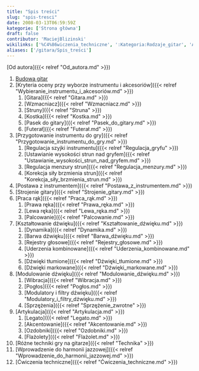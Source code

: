 ```yaml
---
title: "Spis treści"
slug: "spis-tresci"
date: 2008-03-13T06:59:59Z
kategorie: ['Strona główna']
draft: false
contributor: 'MaciejBlizinski'
wikilinks: ['%C4%86wiczenia_techniczne', ':Kategoria:Rodzaje_gitar', 'Akcentowanie', 'Artykulacja', 'Barwa_d%C5%BAwi%C4%99ku', 'D%C5%BAwi%C4%99ki_markowane', 'D%C5%BAwi%C4%99ki_t%C5%82umione', 'Dynamika', 'Fla%C5%BColet', 'Futera%C5%82', 'Gitara', 'Korekcja_si%C5%82y_brzmienia_strun', 'Kostka', 'Kszta%C5%82towanie_d%C5%BAwi%C4%99ku', 'Legato', 'Lewa_r%C4%99ka', 'Modulatory_i_filtry_d%C5%BAwi%C4%99ku', 'Modulowanie_d%C5%BAwi%C4%99ku', 'Od_autora', 'Ozdobniki', 'Palcowanie', 'Pasek_do_gitary', 'Pog%C5%82os', 'Postawa_z_instrumentem', 'Praca_r%C4%85k', 'Prawa_r%C4%99ka', 'Przygotowanie_instrumentu_do_gry', 'R%C3%B3%C5%BCne_techniki_gry_na_gitarze', 'Regulacja_menzury', 'Regulacja_szyjki_instrumentu', 'Rejestry_g%C5%82osowe', 'Sprz%C4%99%C5%BCenia', 'Strojenie_gitary', 'Struny', 'Uderzenia_kombinowane', 'Ustawianie_wysoko%C5%9Bci_strun_nad_gryfem', 'Wibracja', 'Wprowadzenie_do_harmonii_jazzowej', 'Wybieranie_instrumentu_i_akcesori%C3%B3w', 'Wzmacniacz']
aliases: ['/gitara/Spis_treści']
---
```

[Od autora]({{< relref "Od_autora.md" >}})

1.  [Budowa gitar](/kategorie/rodzaje-gitar "Kategoria Rodzaje gitar")
2.  [Kryteria oceny przy wyborze instrumentu i
    akcesoriów]({{< relref "Wybieranie_instrumentu_i_akcesoriów.md" >}})
    1.  [Gitara]({{< relref "Gitara.md" >}})
    2.  [Wzmacniacz]({{< relref "Wzmacniacz.md" >}})
    3.  [Struny]({{< relref "Struna" >}})
    4.  [Kostka]({{< relref "Kostka.md" >}})
    5.  [Pasek do gitary]({{< relref "Pasek_do_gitary.md" >}})
    6.  [Futerał]({{< relref "Futerał.md" >}})
3.  [Przygotowanie instrumentu do
    gry]({{< relref "Przygotowanie_instrumentu_do_gry.md" >}})
    1.  [Regulacja szyjki
        instrumentu]({{< relref "Regulacja_gryfu" >}})
    2.  [Ustawianie wysokości strun nad
        gryfem]({{< relref "Ustawianie_wysokości_strun_nad_gryfem.md" >}})
    3.  [Regulacja menzury strun]({{< relref "Regulacja_menzury.md" >}})
    4.  [Korekcja siły brzmienia
        strun]({{< relref "Korekcja_siły_brzmienia_strun.md" >}})
4.  [Postawa z instrumentem]({{< relref "Postawa_z_instrumentem.md" >}})
5.  [Strojenie gitary]({{< relref "Strojenie_gitary.md" >}})
6.  [Praca rąk]({{< relref "Praca_rąk.md" >}})
    1.  [Prawa ręka]({{< relref "Prawa_ręka.md" >}})
    2.  [Lewa ręka]({{< relref "Lewa_ręka.md" >}})
    3.  [Palcowanie]({{< relref "Palcowanie.md" >}})
7.  [Kształtowanie dźwięku]({{< relref "Kształtowanie_dźwięku.md" >}})
    1.  [Dynamika]({{< relref "Dynamika.md" >}})
    2.  [Barwa dźwięku]({{< relref "Barwa_dźwięku.md" >}})
    3.  [Rejestry głosowe]({{< relref "Rejestry_głosowe.md" >}})
    4.  [Uderzenia kombinowane]({{< relref "Uderzenia_kombinowane.md" >}})
    5.  [Dźwięki tłumione]({{< relref "Dźwięki_tłumione.md" >}})
    6.  [Dźwięki markowane]({{< relref "Dźwięki_markowane.md" >}})
8.  [Modulowanie dźwięku]({{< relref "Modulowanie_dźwięku.md" >}})
    1.  [Wibracja]({{< relref "Wibracja.md" >}})
    2.  [Pogłos]({{< relref "Pogłos.md" >}})
    3.  [Modulatory i filtry
        dźwięku]({{< relref "Modulatory_i_filtry_dźwięku.md" >}})
    4.  [Sprzężenia]({{< relref "Sprzężenie_zwrotne" >}})
9.  [Artykulacja]({{< relref "Artykulacja.md" >}})
    1.  [Legato]({{< relref "Legato.md" >}})
    2.  [Akcentowanie]({{< relref "Akcentowanie.md" >}})
    3.  [Ozdobniki]({{< relref "Ozdobniki.md" >}})
    4.  [Flażolety]({{< relref "Flażolet.md" >}})
10. [Różne techniki gry na
    gitarze]({{< relref "Technika" >}})
11. [Wprowadzenie do harmonii
    jazzowej]({{< relref "Wprowadzenie_do_harmonii_jazzowej.md" >}})
12. [Ćwiczenia techniczne]({{< relref "Ćwiczenia_techniczne.md" >}})


